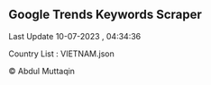 

## Google Trends Keywords Scraper 
 
Last Update 10-07-2023 , 04:34:36

Country List :
VIETNAM.json



© Abdul Muttaqin 
